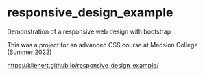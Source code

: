# responsive_design_example
Demonstration of a responsive web design with bootstrap

This was a project for an advanced CSS course at Madsion College (Summer 2022)

https://klienert.github.io/responsive_design_example/
